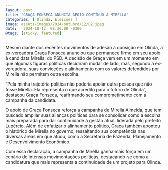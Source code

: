 ```yaml
---
layout: post
title: "GRAÇA FONSECA ANUNCIA APOIO CONTÍNUO A MIRELLA"
categories: [ Olinda, Eleições ]
image: assets/images/2024/outubro/12/02.jpeg
date:   2024-10-12  08:30:00 -0300
@tags: [sticky, featured]
---
```

Mesmo diante dos recentes movimentos de adesão à oposição em Olinda, a ex-vereadora Graça Fonseca anunciou que permanece firme em seu apoio à candidata Mirella, do PSD. A decisão de Graça vem em um momento em que algumas figuras políticas decidiram mudar de lado, mas, segundo a ex-vereadora, suas convicções e alinhamento com os valores defendidos por Mirella não permitem outra escolha.

“Pela minha trajetória política não poderia apoiar outra pessoa que não fosse Mirella. Ela representa o que acredito para o futuro de Olinda”, destacou Graça Fonseca, reafirmando seu comprometimento com a campanha da candidata.

O apoio de Graça Fonseca reforça a campanha de Mirella Almeida, que tem buscado ampliar suas alianças políticas para se consolidar como a escolha mais preparada para dar continuidade à gestão atual, liderada pelo prefeito Lupércio. Além de enfatizar o alinhamento político, Graça também apontou o histórico de Mirella no governo, ressaltando sua competência nas diversas áreas em que atuou, como a Secretaria de Fazenda, Planejamento e Desenvolvimento Econômico.

Com essa declaração, a campanha de Mirella ganha mais força em um cenário de intensas movimentações políticas, destacando-se como a candidatura que mais representa a continuidade de um projeto para Olinda.
